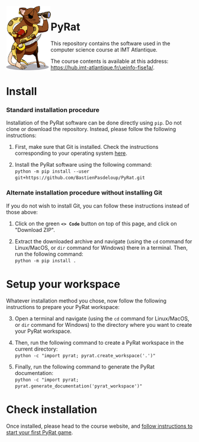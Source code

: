 <!-- ##################################################################################################################################################### -->
<!-- ######################################################################## INFO ####################################################################### -->
<!-- ##################################################################################################################################################### -->

<!--
    This file contains the public text that appears on the PyRat GitHub repository.
    It contains a short description and installation details.
-->

<!-- ##################################################################################################################################################### -->
<!-- ###################################################################### CONTENTS ##################################################################### -->
<!-- ##################################################################################################################################################### -->

<img align="left" width="120px" src="pyrat/gui/drawings/pyrat.png" />

# PyRat

This repository contains the software used in the computer science course at IMT Atlantique.

The course contents is available at this address:<br />https://hub.imt-atlantique.fr/ueinfo-fise1a/.

# Install

### Standard installation procedure

Installation of the PyRat software can be done directly using `pip`.
Do not clone or download the repository.
Instead, please follow the following instructions:

1) First, make sure that Git is installed.
    Check the instructions corresponding to your operating system [here](https://git-scm.com/book/en/v2/Getting-Started-Installing-Git).

2) Install the PyRat software using the following command:<br />`python -m pip install --user git+https://github.com/BastienPasdeloup/PyRat.git`

### Alternate installation procedure without installing Git

If you do not wish to install Git, you can follow these instructions instead of those above:

1) Click on the green **`<> Code`** button on top of this page, and click on "Download ZIP".

2) Extract the downloaded archive and navigate (using the `cd` command for Linux/MacOS, or `dir` command for Windows) there in a terminal.
    Then, run the following command:<br />`python -m pip install .`

# Setup your workspace

Whatever installation method you chose, now follow the following instructions to prepare your PyRat workspace:

3) Open a terminal and navigate (using the `cd` command for Linux/MacOS, or `dir` command for Windows) to the directory where you want to create your PyRat workspace.

4) Then, run the following command to create a PyRat workspace in the current directory:<br />`python -c "import pyrat; pyrat.create_workspace('.')"`

5) Finally, run the following command to generate the PyRat documentation:<br />`python -c "import pyrat; pyrat.generate_documentation('pyrat_workspace')"`

# Check installation

Once installed, please head to the course website, and [follow instructions to start your first PyRat game](https://hub.imt-atlantique.fr/ueinfo-fise1a/s5/project/session1/practical/index.html#12-----the-pyrat-workspace).

<!-- ##################################################################################################################################################### -->
<!-- ##################################################################################################################################################### -->
